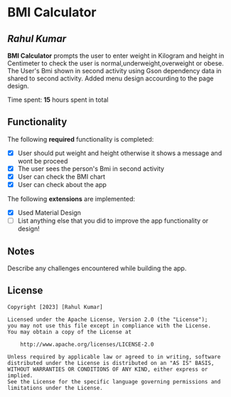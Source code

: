 # BMI Calculator

## *Rahul Kumar*

**BMI Calculator** prompts the user to enter weight in Kilogram and height in Centimeter to check the user is normal,underweight,overweight or obese.
The User's Bmi shown in second activity using Gson dependency data in shared to second activity. Added menu design accourding to the page design.

Time spent: **15** hours spent in total

## Functionality

The following **required** functionality is completed:

* [x] User should put weight and height otherwise it shows a message and wont be proceed
* [x] The user sees the person's Bmi in second activity
* [x] User can check the BMI chart
* [x] User can check about the app 

The following **extensions** are implemented:

* [x] Used Material Design
* [ ] List anything else that you did to improve the app functionality or design!

## Notes

Describe any challenges encountered while building the app.

## License

    Copyright [2023] [Rahul Kumar]

    Licensed under the Apache License, Version 2.0 (the "License");
    you may not use this file except in compliance with the License.
    You may obtain a copy of the License at

        http://www.apache.org/licenses/LICENSE-2.0

    Unless required by applicable law or agreed to in writing, software
    distributed under the License is distributed on an "AS IS" BASIS,
    WITHOUT WARRANTIES OR CONDITIONS OF ANY KIND, either express or implied.
    See the License for the specific language governing permissions and
    limitations under the License.
